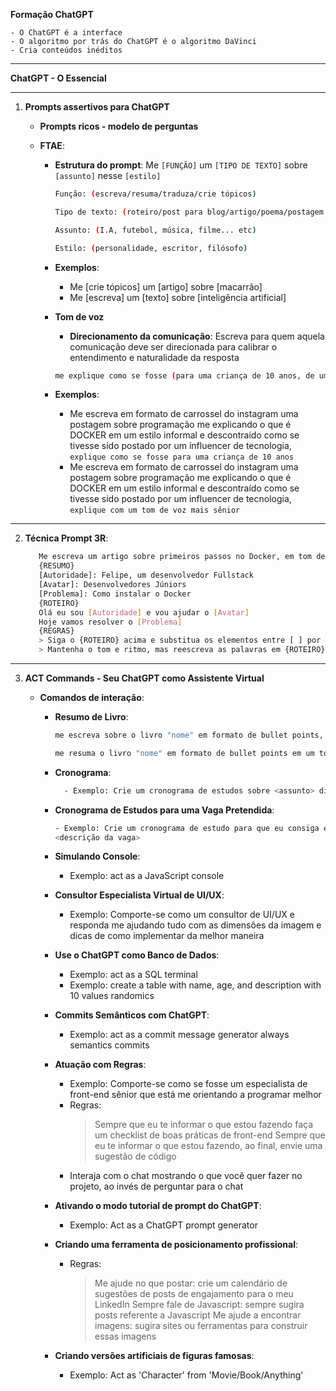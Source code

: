 **Formação ChatGPT**

    - O ChatGPT é a interface
    - O algoritmo por trás do ChatGPT é o algoritmo DaVinci
    - Cria conteúdos inéditos

---

**ChatGPT - O Essencial**

----
  1. **Prompts assertivos para ChatGPT**

        - **Prompts ricos - modelo de perguntas**
  

        - **FTAE**:
          - **Estrutura do prompt**: Me `[FUNÇÃO]` um `[TIPO DE TEXTO]` sobre `[assunto]` nesse `[estilo]`

            ```bash
            Função: (escreva/resuma/traduza/crie tópicos)
            ```

            ```bash
            Tipo de texto: (roteiro/post para blog/artigo/poema/postagem para instagram)
            ```

            ```bash
            Assunto: (I.A, futebol, música, filme... etc)
            ```

            ```bash
            Estilo: (personalidade, escritor, filósofo)
            ```

          - **Exemplos**:

            - Me [crie tópicos] um [artigo] sobre [macarrão]
            - Me [escreva] um [texto] sobre [inteligência artificial]

          - **Tom de voz**

            - **Direcionamento da comunicação**: Escreva para quem aquela comunicação deve ser direcionada para calibrar o entendimento e naturalidade da resposta


            ```bash
            me explique como se fosse (para uma criança de 10 anos, de um jeito mais sênior)
            ```

          - **Exemplos**:
            
            - Me escreva em formato de carrossel do instagram uma postagem sobre programação me explicando o que é DOCKER em um estilo informal e descontraído como se tivesse sido postado por um influencer de tecnologia, `explique como se fosse para uma criança de 10 anos`
            - Me escreva em formato de carrossel do instagram uma postagem sobre programação me explicando o que é DOCKER em um estilo informal e descontraído como se tivesse sido postado por um influencer de tecnologia, `explique com um tom de voz mais sênior`

---

   2. **Técnica Prompt 3R**:

         ```bash
            Me escreva um artigo sobre primeiros passos no Docker, em tom de conversa com uma criança de 10 anos. Agora, use os itens em {RESUMO} para o {ROTEIRO} seguindo as {REGRAS}
            {RESUMO}
            [Autoridade]: Felipe, um desenvolvedor Fullstack
            [Avatar]: Desenvolvedores Júniors
            [Problema]: Como instalar o Docker
            {ROTEIRO}
            Olá eu sou [Autoridade] e vou ajudar o [Avatar]
            Hoje vamos resolver o [Problema]
            {REGRAS}
            > Siga o {ROTEIRO} acima e substitua os elementos entre [ ] por aqueles listados em {RESUMO} acima.
            > Mantenha o tom e ritmo, mas reescreva as palavras em {ROTEIRO} para que seja diferente do original, expandindo ou mudando conforme necessário.
         ```

        
---

   3. **ACT Commands - Seu ChatGPT como Assistente Virtual**

        - **Comandos de interação**:

            - **Resumo de Livro**:
                ```bash
                me escreva sobre o livro "nome" em formato de bullet points, em um tom de voz simplificado.
                ```
                ```bash
                me resuma o livro "nome" em formato de bullet points em um tom de voz simplificado, resumindo os principais capítulos
                ```

            - **Cronograma**:
              ```bash
                - Exemplo: Crie um cronograma de estudos sobre <assunto> dividido em módulos e tópicos, onde eu possa aprender X em Y dias com Z h de estudo por dia. Organize por dia da semana (Opcional?)
              ```
            - **Cronograma de Estudos para uma Vaga Pretendida**:
                ```bash
                - Exemplo: Crie um cronograma de estudo para que eu consiga estudar e me preparar para a vaga abaixo:
                <descrição da vaga>
                ```

            - **Simulando Console**:
                - Exemplo: act as a JavaScript console

            - **Consultor Especialista Virtual de UI/UX**:
                - Exemplo: Comporte-se como um consultor de UI/UX e responda me ajudando tudo com as dimensões da imagem e dicas de como implementar da melhor maneira

            - **Use o ChatGPT como Banco de Dados**:
                - Exemplo: act as a SQL terminal
                - Exemplo: create a table with name, age, and description with 10 values randomics

            - **Commits Semânticos com ChatGPT**:
                - Exemplo: act as a commit message generator always semantics commits

            - **Atuação com Regras**:
                - Exemplo: Comporte-se como se fosse um especialista de front-end sênior que está me orientando a programar melhor
                - Regras:
                    > Sempre que eu te informar o que estou fazendo faça um checklist de boas práticas de front-end
                    > Sempre que eu te informar o que estou fazendo, ao final, envie uma sugestão de código
                - Interaja com o chat mostrando o que você quer fazer no projeto, ao invés de perguntar para o chat 

            - **Ativando o modo tutorial de prompt do ChatGPT**:
                - Exemplo: Act as a ChatGPT prompt generator

            - **Criando uma ferramenta de posicionamento profissional**:
                - Regras:
                    > Me ajude no que postar: crie um calendário de sugestões de posts de engajamento para o meu LinkedIn
                    > Sempre fale de Javascript: sempre sugira posts referente a Javascript
                    > Me ajude a encontrar imagens: sugira sites ou ferramentas para construir essas imagens

            - **Criando versões artificiais de figuras famosas**:
                - Exemplo: Act as 'Character' from 'Movie/Book/Anything'
